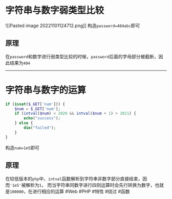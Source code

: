 # 字符串与数字弱类型比较
![[Pasted image 20221101124712.png]]
构造`password=404abc`即可
## 原理
在`password`和数字进行弱类型比较的时候，`password`后面的字母部分被截断，因此结果为`404`

---
# 字符串与数字的运算
```php
if (isset($_GET['num'])) {
	$num = $_GET['num'];
	if (intval($num) < 2020 && intval($num + 1) > 2021) {
		echo("success");
	} else {
		die("failed");
	}
}
```
构造`num=1e5`即可
## 原理
在较低版本的`php`中，`intval`函数解析到字符串非数字部分直接结束，因而`'1e5'`被解析为`1`，
而当字符串同数字进行四则运算时会先行转换为数字，也就是`100000`，在进行相应的运算
#Web #PHP #特性 #绕过 #函数 
